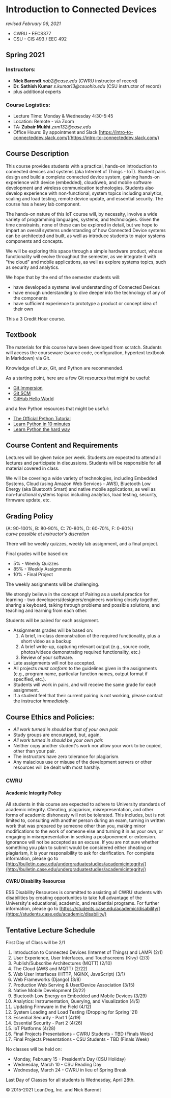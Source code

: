 # Introduction to Connected Devices
_revised February 06, 2021_

 * CWRU - EECS377
 * CSU - CIS 493 / EEC 492

## Spring 2021

### Instructors:

 * **Nick Barendt** _nab2@case.edu_ (CWRU instructor of record)
 * **Dr. Sathish Kumar** _s.kumar13@csuohio.edu_ (CSU instructor of record)
 * plus additional experts   

### Course Logistics: 
 * Lecture Time:  Monday & Wednesday 4:30-5:45
 * Location: Remote - via Zoom
 * TA: **Zubair Mukhi** _zxm132@case.edu_
 * Office Hours:  By appointment and Slack [https://intro-to-connecteddev.slack.com/](https://intro-to-connecteddev.slack.com/)  

## Course Description

This course provides students with a practical, hands-on introduction to connected devices and systems (aka Internet of Things - IoT).  Student pairs design and build a complete connected device system, gaining hands-on experience with device (embedded), cloud/web, and mobile software development and wireless communication technologies.  Students also develop experience with non-functional, system topics including analytics, scaling and load testing, remote device update, and essential security.  The course has a heavy lab component.

The hands-on nature of this IoT course will, by necessity, involve a wide variety of programming languages, systems, and technologies.  Given the time constraints, none of these can be explored in detail, but we hope to impart an overall systems understanding of how Connected Device systems can be architected and built, as well as introduce students to major systems components and concepts.

We will be exploring this space through a simple hardware product, whose functionality will evolve throughout the semester, as we integrate it with "the cloud" and mobile applications, as well as explore systems topics, such as security and analytics.

We hope that by the end of the semester students will:

* have developed a systems level understanding of Connected Devices
* have enough understanding to dive deeper into the technology of any of the components
* have sufficient experience to prototype a product or concept idea of their own

This a 3 Credit Hour course.

## Textbook

The materials for this course have been developed from scratch.  Students will access the courseware (source code, configuration, hypertext textbook in Markdown) via Git.

Knowledge of Linux, Git, and Python are recommended.

As a starting point, here are a few Git resources that might be useful:

* [Git Immersion](http://gitimmersion.com)
* [Git SCM](https://git-scm.com/)
* [GitHub Hello World](https://guides.github.com/activities/hello-world/)

and a few Python resources that might be useful:

* [The Official Python Tutorial](http://docs.python.org/tutorial/)
* [Learn Python in 10 minutes](http://www.korokithakis.net/tutorials/python/)
* [Learn Python the hard way](http://learnpythonthehardway.org/)

## Course Content and Requirements

Lectures will be given twice per week.  Students are expected to attend all lectures and participate in discussions.  Students will be responsible for all material covered in class.  

We will be covering a wide variety of technologies, including Embedded Systems, Cloud (using Amazon Web Services - AWS), Bluetooth Low Energy (aka Bluetooth Smart) and native mobile applications, as well as non-functional systems topics including analytics, load testing, security, firmware update, etc.

## Grading Policy

(A: 90-100%, B: 80-90%, C: 70-80%, D: 60-70%, F: 0-60%)  
_curve possible at instructor's discretion_

There will be weekly quizzes, weekly lab assignment, and a final project.  

Final grades will be based on:

* 5% - Weekly Quizzes
* 85% - Weekly Assignments
* 10% - Final Project

The weekly assignments will be challenging.

We strongly believe in the concept of Pairing as a useful practice for learning - two developers/designers/engineers working closely together, sharing a keyboard, talking through problems and possible solutions, and teaching and learning from each other.

Students will be paired for each assignment.

* Assignments grades will be based on: 
    1.  A brief, in-class demonstration of the required functionality, plus a short video as a backup
    2.  A brief write-up, capturing relevant output (e.g., source code, photos/videos demonstrating required functionality, etc.)
    3.  Review of your software.
* Late assignments will not be accepted.
* All projects *must conform* to the guidelines given in the assignments (e.g., program name, particular function names, output format if specified, etc.).
* Students will work in pairs, and will receive the same grade for each assignment.
* If a student feel that their current pairing is not working, please contact the instructor _immediately_.

## Course Ethics and Policies:

* _All work turned in should be that of your own pair._
* Study groups are encouraged, but, again,
* _All work turned in should be your own pair._ 
* Neither copy another student's work nor allow your work to be copied, other than your pair.
* The instructors have zero tolerance for plagiarism.
* Any malacious use or misuse of the development servers or other resources will be dealt with most harshly.

### CWRU 
#### Academic Integrity Policy
All students in this course are expected to adhere to University standards of academic integrity. Cheating, plagiarism, misrepresentation, and other forms of academic dishonesty will not be tolerated. This includes, but is not limited to, consulting with another person during an exam, turning in written work that was prepared by someone other than you, making minor modifications to the work of someone else and turning it in as your own, or engaging in misrepresentation in seeking a postponement or extension. Ignorance will not be accepted as an excuse. If you are not sure whether something you plan to submit would be considered either cheating or plagiarism, it is your responsibility to ask for clarification.  For complete information, please go to [http://bulletin.case.edu/undergraduatestudies/academicintegrity/](http://bulletin.case.edu/undergraduatestudies/academicintegrity/)
 
#### CWRU Disability Resources

ESS Disability Resources is committed to assisting all CWRU students with disabilities by creating opportunities to take full advantage of the University's educational, academic, and residential programs.  For further information, please go to [https://students.case.edu/academic/disability/](https://students.case.edu/academic/disability/)



## Tentative Lecture Schedule
First Day of Class will be 2/1

1. Introduction to Connected Devices (Internet of Things) and LAMPi (2/1)
1. User Experience, User Interfaces, and Touchscreens (Kivy) (2/3)
1. Publish/Subscribe Architectures (MQTT) (2/10)
1. The Cloud (AWS and MQTT) (2/22)
1. Web User Interfaces (HTTP, NGINX, JavaScript) (3/1)
1. Web Frameworks (Django) (3/8)
1. Production Web Serving & User/Device Association (3/15)
1. Native Mobile Development (3/22)
1. Bluetooth Low Energy on Embedded and Mobile Devices (3/29)
1. Analytics: Instrumentation, Querying, and Visualization (4/5)
1. Updating Firmware in the Field (4/12)
1. System Loading and Load Testing (Dropping for Spring '21)
1. Essential Security - Part 1 (4/19)
1. Essential Security - Part 2 (4/26)
1. IoT Platforms (4/28)
1. Final Projects Presentations - CWRU Students - TBD (Finals Week)
1. Final Projects Presentations - CSU Students - TBD (Finals Week)


No classes will be held on:

* Monday, February 15 - President's Day (CSU Holiday)
* Wednesday, March 10 - CSU Reading Day
* Wednesday, March 24 - CWRU in lieu of Spring Break

Last Day of Classes for all students is Wednesday, April 28th.

&copy; 2015-2021 LeanDog, Inc. and Nick Barendt
